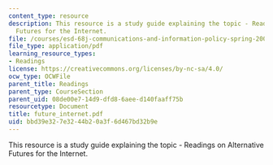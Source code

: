 ```yaml
---
content_type: resource
description: This resource is a study guide explaining the topic - Readings on Alternative
  Futures for the Internet.
file: /courses/esd-68j-communications-and-information-policy-spring-2006/bbd39e327e3244b20a3f6d467bd32b9e_future_internet.pdf
file_type: application/pdf
learning_resource_types:
- Readings
license: https://creativecommons.org/licenses/by-nc-sa/4.0/
ocw_type: OCWFile
parent_title: Readings
parent_type: CourseSection
parent_uid: 08de00e7-14d9-dfd8-6aee-d140faaff75b
resourcetype: Document
title: future_internet.pdf
uid: bbd39e32-7e32-44b2-0a3f-6d467bd32b9e
---
```

This resource is a study guide explaining the topic - Readings on Alternative Futures for the Internet.